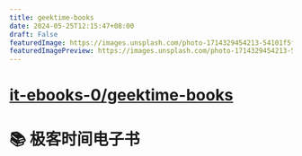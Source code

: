 ```yaml
---
title: geektime-books
date: 2024-05-25T12:15:47+08:00
draft: False
featuredImage: https://images.unsplash.com/photo-1714329454213-54101f5f0d9d?ixid=M3w0NjAwMjJ8MHwxfHJhbmRvbXx8fHx8fHx8fDE3MTY2MTA1NDB8&ixlib=rb-4.0.3
featuredImagePreview: https://images.unsplash.com/photo-1714329454213-54101f5f0d9d?ixid=M3w0NjAwMjJ8MHwxfHJhbmRvbXx8fHx8fHx8fDE3MTY2MTA1NDB8&ixlib=rb-4.0.3
---
```


# [it-ebooks-0/geektime-books](https://github.com/it-ebooks-0/geektime-books)

# :books: 极客时间电子书
